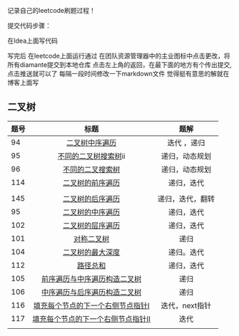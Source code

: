 记录自己的leetcode刷题过程！

提交代码步骤：

 在Idea上面写代码

写完后 在leetcode上面运行通过
在团队资源管理器中的主业图标中点击更改，将所有diamante提交到本地仓库
点击左上角的返回，在最下面的地方有个传出提交,点击推送就可以了
每隔一段时间修改一下markdown文件
觉得挺有意思的解就在博客上面写

## 二叉树

| 题号 |                             标题                             |       题解       |
| ---- | :----------------------------------------------------------: | :--------------: |
| 94   | [二叉树中序遍历](https://github.com/qiujunlin/LeetCode-LetsGo/blob/master/src/Tree/BinaryTreeInorderTraversal94.java) |   迭代 ，递归    |
| 95   | [不同的二叉树搜索树](https://github.com/qiujunlin/LeetCode-LetsGo/blob/master/src/Tree/UniqueBinarySearchTreesII95.java)ii |  递归，动态规划  |
| 96   | [不同的二叉搜索树](https://github.com/qiujunlin/LeetCode-LetsGo/blob/master/src/Tree/UniqueBinarySearchTrees96.java) |  递归，动态规划  |
| 114  | [二叉树的前序遍历](https://github.com/qiujunlin/FightLeetcode/blob/master/FightLeetcode/%E4%BA%8C%E5%8F%89%E6%A0%91/%E5%9F%BA%E7%A1%80/114-%E4%BA%8C%E5%8F%89%E6%A0%91%E7%9A%84%E5%89%8D%E5%BA%8F%E9%81%8D%E5%8E%86.cpp) |    递归，迭代    |
|      |                                                              |                  |
| 145  | [二叉树的后序遍历](https://github.com/qiujunlin/FightLeetcode/blob/master/FightLeetcode/%E4%BA%8C%E5%8F%89%E6%A0%91/%E5%9F%BA%E7%A1%80/145-%E5%90%8E%E7%BB%AD%E9%81%8D%E5%8E%86.cpp) | 递归，迭代，翻转 |
| 95   | [二叉树的中序遍历](https://github.com/qiujunlin/FightLeetcode/blob/master/FightLeetcode/%E4%BA%8C%E5%8F%89%E6%A0%91/%E5%9F%BA%E7%A1%80/%E4%B8%AD%E5%BA%8F%E9%81%8D%E5%8E%86.cpp) |    递归，迭代    |
| 102  | [二叉树的层序遍历](https://github.com/qiujunlin/FightLeetcode/blob/master/FightLeetcode/%E4%BA%8C%E5%8F%89%E6%A0%91/%E5%9F%BA%E7%A1%80/%E5%B1%82%E6%AC%A1%E9%81%8D%E5%8E%86.cpp) |    递归，迭代    |
| 101  | [对称二叉树](https://github.com/qiujunlin/FightLeetcode/blob/master/FightLeetcode/%E4%BA%8C%E5%8F%89%E6%A0%91/%E5%88%B7%E9%A2%98/%E5%AF%B9%E7%A7%B0%E4%BA%8C%E5%8F%89%E6%A0%91.cpp) |       递归       |
| 104  | [二叉树的最大深度](https://github.com/qiujunlin/FightLeetcode/blob/master/FightLeetcode/%E4%BA%8C%E5%8F%89%E6%A0%91/%E5%88%B7%E9%A2%98/%E4%BA%8C%E5%8F%89%E6%A0%91%E6%9C%80%E5%A4%A7%E6%B7%B1%E5%BA%A6.cpp) |    递归。迭代    |
| 112  | [路径总和](https://github.com/qiujunlin/FightLeetcode/blob/master/FightLeetcode/%E4%BA%8C%E5%8F%89%E6%A0%91/%E5%88%B7%E9%A2%98/%E8%B7%AF%E5%BE%84%E6%80%BB%E5%92%8C.cpp) |    递归，迭代    |
| 105  | [前序遍历与中序遍历构造二叉树](https://github.com/qiujunlin/FightLeetcode/blob/master/FightLeetcode/%E4%BA%8C%E5%8F%89%E6%A0%91/%E5%88%B7%E9%A2%98/105-%E5%89%8D%E5%BA%8F%E9%81%8D%E5%8E%86%E4%B8%8E%E4%B8%AD%E5%BA%8F%E9%81%8D%E5%8E%86%E6%9E%84%E9%80%A0%E4%BA%8C%E5%8F%89%E6%A0%91.cpp) |       递归       |
| 106  | [中序遍历与后序遍历构造二叉树](https://github.com/qiujunlin/FightLeetcode/blob/master/FightLeetcode/%E4%BA%8C%E5%8F%89%E6%A0%91/%E5%88%B7%E9%A2%98/106-%E4%BB%8E%E4%B8%AD%E5%BA%8F%E4%B8%8E%E5%90%8E%E5%BA%8F%E9%81%8D%E5%8E%86%E5%BA%8F%E5%88%97%E6%9E%84%E9%80%A0%E4%BA%8C%E5%8F%89%E6%A0%91.cpp) |       递归       |
| 116  | [填充每个节点的下一个右侧节点指针I](https://github.com/qiujunlin/FightLeetcode/blob/master/FightLeetcode/%E4%BA%8C%E5%8F%89%E6%A0%91/%E5%88%B7%E9%A2%98/116-%E5%A1%AB%E5%85%85%E6%AF%8F%E4%B8%AA%E8%8A%82%E7%82%B9%E7%9A%84%E4%B8%8B%E4%B8%80%E4%B8%AA%E5%8F%B3%E4%BE%A7%E8%8A%82%E7%82%B9%E6%8C%87%E9%92%88.cpp) |  迭代，next指针  |
| 117  | [填充每个节点的下一个右侧节点指针II](https://github.com/qiujunlin/FightLeetcode/blob/master/FightLeetcode/%E4%BA%8C%E5%8F%89%E6%A0%91/%E5%88%B7%E9%A2%98/117-%E5%A1%AB%E5%85%85%E6%AF%8F%E4%B8%AA%E8%8A%82%E7%82%B9%E7%9A%84%E4%B8%8B%E4%B8%80%E4%B8%AA%E5%8F%B3%E4%BE%A7%E8%8A%82%E7%82%B9%E6%8C%87%E9%92%88%20II.cpp) |       迭代       |
|      |                                                              |                  |






